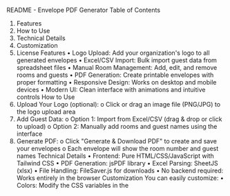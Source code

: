 README - Envelope PDF Generator
Table of Contents
1.	Features
2.	How to Use
3.	Technical Details
4.	Customization
5.	License
Features
•	Logo Upload: Add your organization's logo to all generated envelopes
•	Excel/CSV Import: Bulk import guest data from spreadsheet files
•	Manual Room Management: Add, edit, and remove rooms and guests
•	PDF Generation: Create printable envelopes with proper formatting
•	Responsive Design: Works on desktop and mobile devices
•	Modern UI: Clean interface with animations and intuitive controls
How to Use
1.	Upload Your Logo (optional):
o	Click or drag an image file (PNG/JPG) to the logo upload area
2.	Add Guest Data:
o	Option 1: Import from Excel/CSV (drag & drop or click to upload)
o	Option 2: Manually add rooms and guest names using the interface
3.	Generate PDF:
o	Click "Generate & Download PDF" to create and save your envelopes
o	Each envelope will show the room number and guest names
Technical Details
•	Frontend: Pure HTML/CSS/JavaScript with Tailwind CSS
•	PDF Generation: jsPDF library
•	Excel Parsing: SheetJS (xlsx)
•	File Handling: FileSaver.js for downloads
•	No backend required: Works entirely in the browser
Customization
You can easily customize:
•	Colors: Modify the CSS variables in the <style> section
•	Fonts: Change the Google Fonts import
•	Layout: Adjust the PDF dimensions in the JavaScript code
•	Logo positioning: Modify the PDF generation coordinates
License
This project is open-source and free to use. Attribution to the original creator is appreciated.
